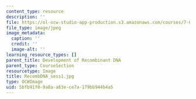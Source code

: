 ```yaml
---
content_type: resource
description: ''
file: https://ol-ocw-studio-app-production.s3.amazonaws.com/courses/7-01sc-fundamentals-of-biology-fall-2011/5bfb91f09a8aa63ece7a179bb944b4a5_RecombDNA_sess1.jpg
file_type: image/jpeg
image_metadata:
  caption: ''
  credit: ''
  image-alt: ''
learning_resource_types: []
parent_title: Development of Recombinant DNA
parent_type: CourseSection
resourcetype: Image
title: RecombDNA_sess1.jpg
type: OCWImage
uid: 5bfb91f0-9a8a-a63e-ce7a-179bb944b4a5
---
```

